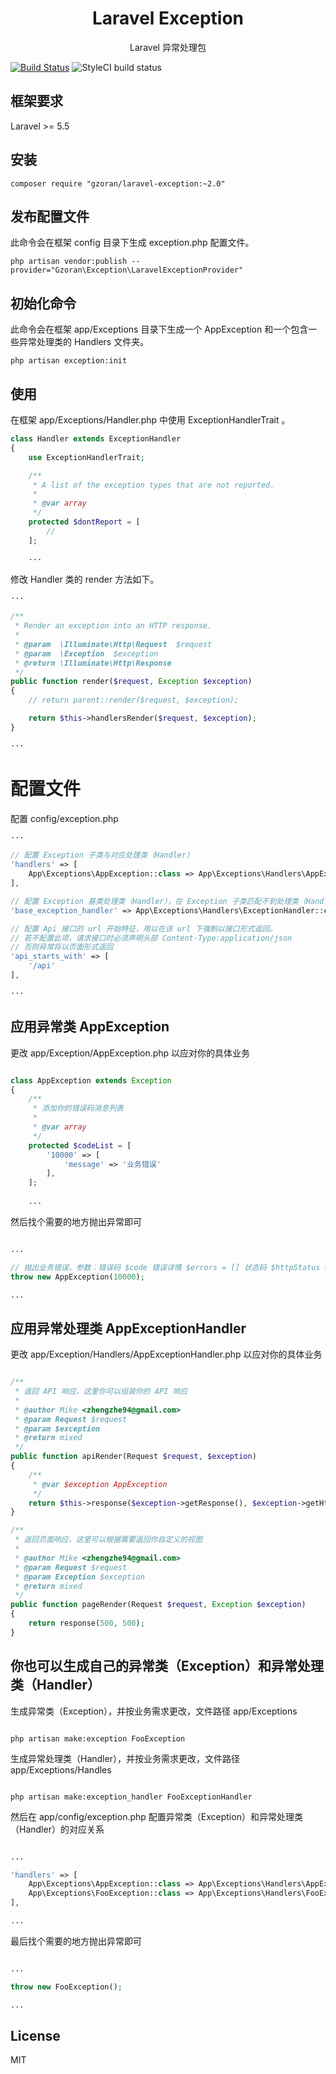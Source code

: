 <h1 align="center">Laravel Exception</h1>

<p align="center">Laravel 异常处理包</p>

[![Build Status](https://travis-ci.org/gzoran/laravel-exception.svg?branch=master)](https://travis-ci.org/gzoran/laravel-exception)
![StyleCI build status](https://github.styleci.io/repos/162661181/shield) 

## 框架要求

Laravel >= 5.5

## 安装

```shell
composer require "gzoran/laravel-exception:~2.0"
```

## 发布配置文件

此命令会在框架 config 目录下生成 exception.php 配置文件。

```shell
php artisan vendor:publish --provider="Gzoran\Exception\LaravelExceptionProvider"
```

## 初始化命令

此命令会在框架 app/Exceptions 目录下生成一个 AppException 和一个包含一些异常处理类的 Handlers 文件夹。

```shell
php artisan exception:init
```

## 使用

在框架 app/Exceptions/Handler.php 中使用 ExceptionHandlerTrait 。

```php
class Handler extends ExceptionHandler
{
    use ExceptionHandlerTrait;

    /**
     * A list of the exception types that are not reported.
     *
     * @var array
     */
    protected $dontReport = [
        //
    ];
    
    ···
```

修改 Handler 类的 render 方法如下。

```php
···

/**
 * Render an exception into an HTTP response.
 *
 * @param  \Illuminate\Http\Request  $request
 * @param  \Exception  $exception
 * @return \Illuminate\Http\Response
 */
public function render($request, Exception $exception)
{
    // return parent::render($request, $exception);

    return $this->handlersRender($request, $exception);
}

···
```

# 配置文件

配置 config/exception.php

```php
···

// 配置 Exception 子类与对应处理类（Handler）
'handlers' => [
    App\Exceptions\AppException::class => App\Exceptions\Handlers\AppExceptionHandler::class,
],

// 配置 Exception 基类处理类（Handler），在 Exception 子类匹配不到处理类（Handler）时，会使用此处基类的处理类（Handler）
'base_exception_handler' => App\Exceptions\Handlers\ExceptionHandler::class,

// 配置 Api 接口的 url 开始特征，用以在该 url 下强制以接口形式返回。
// 若不配置此项，请求接口时必须声明头部 Content-Type:application/json 
// 否则异常将以页面形式返回
'api_starts_with' => [
    '/api'
],

···
```

## 应用异常类 AppException

更改 app/Exception/AppException.php 以应对你的具体业务

```php

class AppException extends Exception
{
    /**
     * 添加你的错误码消息列表
     *
     * @var array
     */
    protected $codeList = [
        '10000' => [
            'message' => '业务错误'
        ],
    ];
    
    ...

```

然后找个需要的地方抛出异常即可

```php

...

// 抛出业务错误，参数：错误码 $code 错误详情 $errors = [] 状态码 $httpStatus = 400
throw new AppException(10000);

...

```

## 应用异常处理类 AppExceptionHandler

更改 app/Exception/Handlers/AppExceptionHandler.php 以应对你的具体业务

```php

/**
 * 返回 API 响应，这里你可以组装你的 API 响应
 * 
 * @author Mike <zhengzhe94@gmail.com>
 * @param Request $request
 * @param $exception
 * @return mixed
 */
public function apiRender(Request $request, $exception)
{
    /**
     * @var $exception AppException
     */
    return $this->response($exception->getResponse(), $exception->getHttpStatus());
}

/**
 * 返回页面响应，这里可以根据需要返回你自定义的视图
 * 
 * @author Mike <zhengzhe94@gmail.com>
 * @param Request $request
 * @param Exception $exception
 * @return mixed
 */
public function pageRender(Request $request, Exception $exception)
{
    return response(500, 500);
}

```

## 你也可以生成自己的异常类（Exception）和异常处理类（Handler）

生成异常类（Exception），并按业务需求更改，文件路径 app/Exceptions

```shell

php artisan make:exception FooException

```

生成异常处理类（Handler），并按业务需求更改，文件路径 app/Exceptions/Handles

```shell

php artisan make:exception_handler FooExceptionHandler

```

然后在 app/config/exception.php 配置异常类（Exception）和异常处理类（Handler）的对应关系

```php

...

'handlers' => [
    App\Exceptions\AppException::class => App\Exceptions\Handlers\AppExceptionHandler::class,
    App\Exceptions\FooException::class => App\Exceptions\Handlers\FooExceptionHandler::class,
],

...

```

最后找个需要的地方抛出异常即可

```php

...

throw new FooException();

...

```

## License

MIT